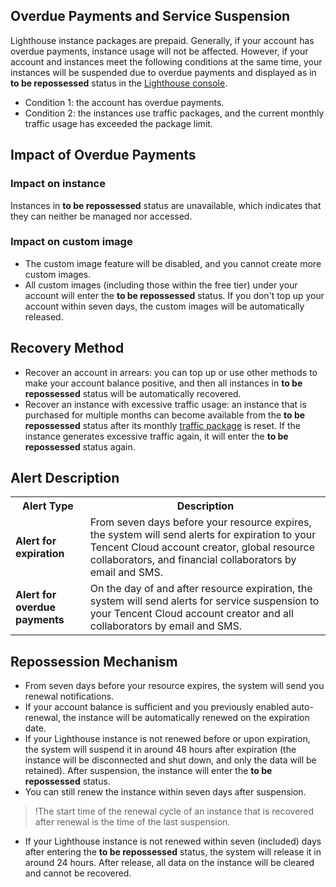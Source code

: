 ## Overdue Payments and Service Suspension
Lighthouse instance packages are prepaid. Generally, if your account has overdue payments, instance usage will not be affected. However, if your account and instances meet the following conditions at the same time, your instances will be suspended due to overdue payments and displayed as in **to be repossessed** status in the [Lighthouse console](https://console.cloud.tencent.com/lighthouse/instance/index).
- Condition 1: the account has overdue payments.
- Condition 2: the instances use traffic packages, and the current monthly traffic usage has exceeded the package limit.

## Impact of Overdue Payments
### Impact on instance
Instances in **to be repossessed** status are unavailable, which indicates that they can neither be managed nor accessed.

### Impact on custom image
- The custom image feature will be disabled, and you cannot create more custom images.
- All custom images (including those within the free tier) under your account will enter the **to be repossessed** status. If you don't top up your account within seven days, the custom images will be automatically released.

## Recovery Method
 - Recover an account in arrears: you can top up or use other methods to make your account balance positive, and then all instances in **to be repossessed** status will be automatically recovered.
 - Recover an instance with excessive traffic usage: an instance that is purchased for multiple months can become available from the **to be repossessed** status after its monthly [traffic package](https://intl.cloud.tencent.com/document/product/1103/41403) is reset. If the instance generates excessive traffic again, it will enter the **to be repossessed** status again.

## Alert Description
<table>
    <tbody><tr><th>Alert Type</th><th>Description</th></tr>
    <tr><td><b>Alert for expiration</b></td><td>From seven days before your resource expires, the system will send alerts for expiration to your Tencent Cloud account creator, global resource collaborators, and financial collaborators by email and SMS.</td></tr>
    <tr><td><b>Alert for overdue payments</b></td><td>On the day of and after resource expiration, the system will send alerts for service suspension to your Tencent Cloud account creator and all collaborators by email and SMS.</td></tr>
</tbody></table>

## Repossession Mechanism
- From seven days before your resource expires, the system will send you renewal notifications.
- If your account balance is sufficient and you previously enabled auto-renewal, the instance will be automatically renewed on the expiration date.
- If your Lighthouse instance is not renewed before or upon expiration, the system will suspend it in around 48 hours after expiration (the instance will be disconnected and shut down, and only the data will be retained). After suspension, the instance will enter the **to be repossessed** status.
- You can still renew the instance within seven days after suspension.
>!The start time of the renewal cycle of an instance that is recovered after renewal is the time of the last suspension.
>
- If your Lighthouse instance is not renewed within seven (included) days after entering the **to be repossessed** status, the system will release it in around 24 hours. After release, all data on the instance will be cleared and cannot be recovered.





